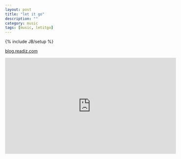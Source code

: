 ```yaml
---
layout: post
title: "let it go"
description: ""
category: music
tags: [music, letitgo]
---
```

{% include JB/setup %}

[blog.readiz.com](http://blog.readiz.com/59/)

<iframe width="560" height="315" src="https://www.youtube.com/embed/moSFlvxnbgk" frameborder="0" allowfullscreen="allowfullscreen"></iframe>